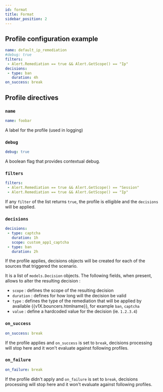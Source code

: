 ```yaml
---
id: format
title: Format
sidebar_position: 2
---
```


## Profile configuration example

```yaml title="/etc/crowdsec/profiles.yaml"
name: default_ip_remediation
#debug: true
filters:
 - Alert.Remediation == true && Alert.GetScope() == "Ip"
decisions:
 - type: ban
   duration: 4h
on_success: break
```


## Profile directives

### `name`

```yaml
name: foobar
```

A label for the profile (used in logging)

### `debug`

```yaml
debug: true
```

A boolean flag that provides contextual debug.

### `filters`

```yaml
filters:
 - Alert.Remediation == true && Alert.GetScope() == "Session"
 - Alert.Remediation == true && Alert.GetScope() == "Ip"
```

If any `filter` of the list returns `true`, the profile is elligible and the `decisions` will be applied.

### `decisions`

```yaml
decisions:
 - type: captcha
   duration: 1h
   scope: custom_app1_captcha
 - type: ban
   duration: 2h
```

If the profile applies, decisions objects will be created for each of the sources that triggered the scenario.

It is a list of `models.Decision` objects. The following fields, when present, allows to alter the resulting decision :

 - `scope` : defines the scope of the resulting decision
 - `duration` : defines for how long will the decision be valid
 - `type` : defines the type of the remediation that will be applied by available {{v1X.bouncers.htmlname}}, for example `ban`, `captcha`
 - `value` : define a hardcoded value for the decision (ie. `1.2.3.4`)

### `on_success`

```yaml
on_success: break
```

If the profile applies and `on_success` is set to `break`, decisions processing will stop here and it won't evaluate against following profiles.

### `on_failure`

```yaml
on_failure: break
```

If the profile didn't apply and `on_failure` is set to `break`, decisions processing will stop here and it won't evaluate against following profiles.

